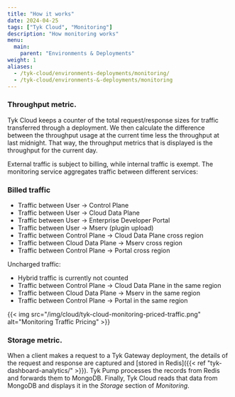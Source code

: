 ```yaml
---
title: "How it works"
date: 2024-04-25
tags: ["Tyk Cloud", "Monitoring"]
description: "How monitoring works"
menu:
  main:
    parent: "Environments & Deployments"
weight: 1
aliases:
  - /tyk-cloud/environments-deployments/monitoring/
  - /tyk-cloud/environments-&-deployments/monitoring
---
```


### Throughput metric.
Tyk Cloud keeps a counter of the total request/response sizes for traffic transferred through a deployment. We then calculate the difference between the throughput usage at the current time less the throughput at last midnight. That way, the throughput metrics that is displayed is the throughput for the current day.

External traffic is subject to billing, while internal traffic is exempt. The monitoring service aggregates traffic between different services:

### Billed traffic
 - Traffic between User → Control Plane
 - Traffic between User → Cloud Data Plane
 - Traffic between User → Enterprise Developer Portal
 - Traffic between User → Mserv (plugin upload)
 - Traffic between Control Plane → Cloud Data Plane cross region
 - Traffic between Cloud Data Plane → Mserv cross region
 - Traffic between Control Plane → Portal cross region

Uncharged traffic:
 - Hybrid traffic is currently not counted
 - Traffic between Control Plane → Cloud Data Plane in the same region
 - Traffic between Cloud Data Plane → Mserv in the same region
 - Traffic between Control Plane → Portal in the same region

{{< img src="/img/cloud/tyk-cloud-monitoring-priced-traffic.png" alt="Monitoring Traffic Pricing" >}}

### Storage metric.
When a client makes a request to a Tyk Gateway deployment, the details of the request and response are captured and [stored in Redis]({{< ref "tyk-dashboard-analytics/" >}}). Tyk Pump processes the records from Redis and forwards them to MongoDB. Finally, Tyk Cloud reads that data from MongoDB and displays it in the _Storage_ section of _Monitoring_. 
